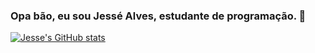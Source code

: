 ### Opa bão, eu sou Jessé Alves, estudante de programação. 👋

[![Jesse's GitHub stats](https://github-readme-stats.vercel.app/api?username=jessalvess)](https://github.com/jessalvess/github-readme-stats)

<!--
**JessAlvess/JessAlvess** is a ✨ _special_ ✨ repository because its `README.md` (this file) appears on your GitHub profile.

Here are some ideas to get you started:

- 🔭 I’m currently working on ...
- 🌱 I’m currently learning ...
- 👯 I’m looking to collaborate on ...
- 🤔 I’m looking for help with ...
- 💬 Ask me about ...
- 📫 How to reach me: ...
- 😄 Pronouns: ...
- ⚡ Fun fact: ...
-->
